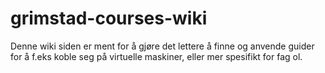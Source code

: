# grimstad-courses-wiki

Denne wiki siden er ment for å gjøre det lettere å finne og anvende guider for å f.eks koble seg på virtuelle maskiner, eller mer spesifikt for fag ol.
